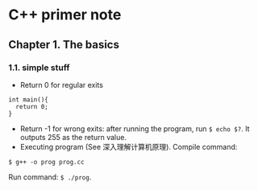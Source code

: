 # C++ primer note
## Chapter 1. The basics
### 1.1. simple stuff
- Return 0 for regular exits
```
int main(){
  return 0;
}
```
- Return -1 for wrong exits: after running the program, run
`$ echo $?`.
It outputs 255 as the return value. 
- Executing program (See 深入理解计算机原理). Compile command:
```
$ g++ -o prog prog.cc
```
Run command: `$ ./prog`.

